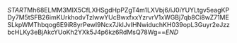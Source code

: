 $START$Mh68ELMM3MIX5CfLXHSgdHpPZgT4m1LXVbj6/iJ0iYUYLtgv5eagKPDy7M5tSFB26imKUrkhodvTzlwwYUcBwxfxxYzrvrV1xWGBj7qb8Ci8wZ71MESLkpWMThbqog6E9iR8yrPewI9Ncx7JklJvIHNwiduchKH039opL3Guyr2eJzzbcHLKy3eBjAkcYUoKh2YXk5J4p6kz6RdMsQ78Wg==$END$